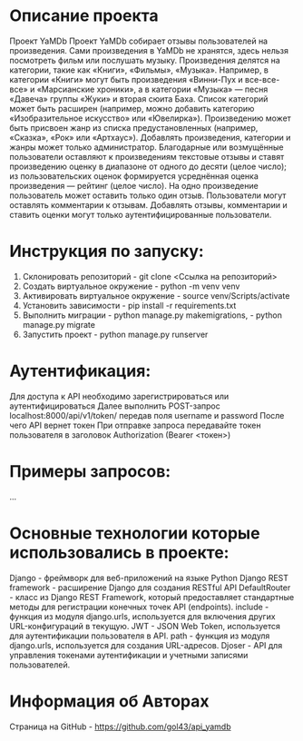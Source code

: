 #   Описание проекта
Проект YaMDb
Проект YaMDb собирает отзывы пользователей на произведения. Сами произведения в YaMDb не хранятся, здесь нельзя посмотреть фильм или послушать музыку.
Произведения делятся на категории, такие как «Книги», «Фильмы», «Музыка». Например, в категории «Книги» могут быть произведения «Винни-Пух и все-все-все» и «Марсианские хроники», а в категории «Музыка» — песня «Давеча» группы «Жуки» и вторая сюита Баха. Список категорий может быть расширен (например, можно добавить категорию «Изобразительное искусство» или «Ювелирка»). 
Произведению может быть присвоен жанр из списка предустановленных (например, «Сказка», «Рок» или «Артхаус»). 
Добавлять произведения, категории и жанры может только администратор.
Благодарные или возмущённые пользователи оставляют к произведениям текстовые отзывы и ставят произведению оценку в диапазоне от одного до десяти (целое число); из пользовательских оценок формируется усреднённая оценка произведения — рейтинг (целое число). На одно произведение пользователь может оставить только один отзыв.
Пользователи могут оставлять комментарии к отзывам.
Добавлять отзывы, комментарии и ставить оценки могут только аутентифицированные пользователи.

#   Инструкция по запуску:
1)  Склонировать репозиторий          - git clone <Ссылка на репозиторий>
2) Создать виртуальное окружение      - python -m venv venv
3) Активировать виртуальное окружение - source venv/Scripts/activate
4) Установить зависимости             - pip install -r requirements.txt
5) Выполнить миграции                 - python manage.py makemigrations,
                                      - python manage.py migrate
6) Запустить проект                   - python manage.py runserver

#   Аутентификация:
Для доступа к API необходимо зарегистрироваться или аутентифицироваться
Далее выполнить POST-запрос localhost:8000/api/v1/token/ передав поля username и password
После чего API вернет токен
При отправке запроса передавайте токен пользователя в заголовок Authorization (Bearer <токен>)

#   Примеры запросов:
...

#   Основные технологии которые использовались в проекте:
Django - фреймворк для веб-приложений на языке Python
Django REST framework - расширение Django для создания RESTful API
DefaultRouter - класс из Django REST Framework, который предоставляет стандартные методы для регистрации конечных точек API (endpoints).
include - функция из модуля django.urls, используется для включения других URL-конфигураций в текущую.
JWT - JSON Web Token, используется для аутентификации пользователя в API.
path - функция из модуля django.urls, используется для создания URL-адресов.
Djoser - API для управления токенами аутентификации и учетными записями пользователей.


#   Информация об Авторах
Страница на GitHub - https://github.com/gol43/api_yamdb